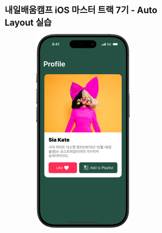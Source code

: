 # 내일배움캠프 iOS 마스터 트랙 7기 - Auto Layout 실습

<p align="center">
  <img src="./Preview.png" width="300px"/>
</p>
